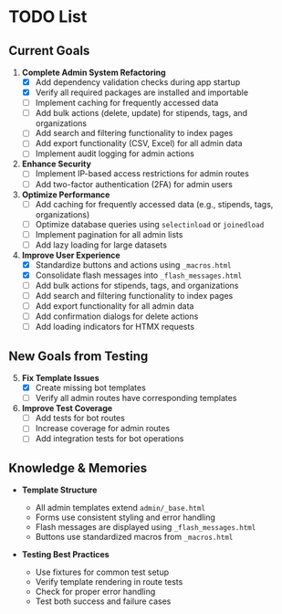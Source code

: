 # TODO List

## Current Goals
1. **Complete Admin System Refactoring**
   - [x] Add dependency validation checks during app startup
   - [x] Verify all required packages are installed and importable
   - [ ] Implement caching for frequently accessed data
   - [ ] Add bulk actions (delete, update) for stipends, tags, and organizations
   - [ ] Add search and filtering functionality to index pages
   - [ ] Add export functionality (CSV, Excel) for all admin data
   - [ ] Implement audit logging for admin actions

2. **Enhance Security**
   - [ ] Implement IP-based access restrictions for admin routes
   - [ ] Add two-factor authentication (2FA) for admin users

3. **Optimize Performance**
   - [ ] Add caching for frequently accessed data (e.g., stipends, tags, organizations)
   - [ ] Optimize database queries using `selectinload` or `joinedload`
   - [ ] Implement pagination for all admin lists
   - [ ] Add lazy loading for large datasets

4. **Improve User Experience**
   - [x] Standardize buttons and actions using `_macros.html`
   - [x] Consolidate flash messages into `_flash_messages.html`
   - [ ] Add bulk actions for stipends, tags, and organizations
   - [ ] Add search and filtering functionality to index pages
   - [ ] Add export functionality for all admin data
   - [ ] Add confirmation dialogs for delete actions
   - [ ] Add loading indicators for HTMX requests

## New Goals from Testing
5. **Fix Template Issues**
   - [x] Create missing bot templates
   - [ ] Verify all admin routes have corresponding templates

6. **Improve Test Coverage**
   - [ ] Add tests for bot routes
   - [ ] Increase coverage for admin routes
   - [ ] Add integration tests for bot operations

## Knowledge & Memories
- **Template Structure**
  * All admin templates extend `admin/_base.html`
  * Forms use consistent styling and error handling
  * Flash messages are displayed using `_flash_messages.html`
  * Buttons use standardized macros from `_macros.html`

- **Testing Best Practices**
  * Use fixtures for common test setup
  * Verify template rendering in route tests
  * Check for proper error handling
  * Test both success and failure cases

